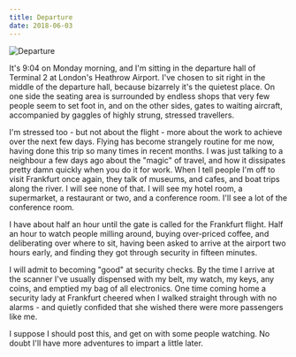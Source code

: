 ```yaml
---
title: Departure
date: 2018-06-03
---
```


![Departure](https://source.unsplash.com/LuQ2ex5HY3c/1600x900)

It's 9:04 on Monday morning, and I'm sitting in the departure hall of Terminal 2 at London's Heathrow Airport. I've chosen to sit right in the middle of the departure hall, because bizarrely it's the quietest place. On one side the seating area is surrounded by endless shops that very few people seem to set foot in, and on the other sides, gates to waiting aircraft, accompanied by gaggles of highly strung, stressed travellers.

I'm stressed too - but not about the flight - more about the work to achieve over the next few days. Flying has become strangely routine for me now, having done this trip so many times in recent months. I was just talking to a neighbour a few days ago about the "magic" of travel, and how it dissipates pretty damn quickly when you do it for work. When I tell people I'm off to visit Frankfurt once again, they talk of museums, and cafes, and boat trips along the river. I will see none of that. I will see my hotel room, a supermarket, a restaurant or two, and a conference room. I'll see a lot of the conference room.

I have about half an hour until the gate is called for the Frankfurt flight. Half an hour to watch people milling around, buying over-priced coffee, and deliberating over where to sit, having been asked to arrive at the airport two hours early, and finding they got through security in fifteen minutes.

I will admit to becoming "good" at security checks. By the time I arrive at the scanner I've usually dispensed with my belt, my watch, my keys, any coins, and emptied my bag of all electronics. One time coming home a security lady at Frankfurt cheered when I walked straight through with no alarms - and quietly confided that she wished there were more passengers like me.

I suppose I should post this, and get on with some people watching. No doubt I'll have more adventures to impart a little later.